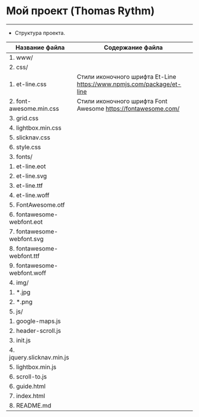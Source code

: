 # Мой проект (Thomas Rythm)
***
* Структура проекта.

Название файла                     | Содержание файла
-----------------------------------|----------------------
1. www/                            |
2. css/                            |
   1. et-line.css                  | Стили иконочного шрифта Et-Line <https://www.npmjs.com/package/et-line>
   2. font-awesome.min.css         | Стили иконочного шрифта Font Awesome <https://fontawesome.com/>
   3. grid.css                     | 
   4. lightbox.min.css             |
   5. slicknav.css                 |
   6. style.css                    |
3. fonts/                          |
   1. et-line.eot                  |
   2. et-line.svg                  |
   3. et-line.ttf                  |
   4. et-line.woff                 |
   5. FontAwesome.otf              |
   6. fontawesome-webfont.eot      |
   7. fontawesome-webfont.svg      |
   8. fontawesome-webfont.ttf      |
   9. fontawesome-webfont.woff     |
4. img/                            |
   1. *.jpg                        |
   2. *.png                        |
5. js/                             |
   1. google-maps.js               |
   2. header-scroll.js             |
   3. init.js                      |
   4. jquery.slicknav.min.js       |
   5. lightbox.min.js              |
   6. scroll-to.js                 |
6. guide.html                      |
7. index.html                      |
8. README.md                       |